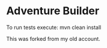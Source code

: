# Adventure Builder

To run tests execute: mvn clean install

This was forked from my old account.
 
